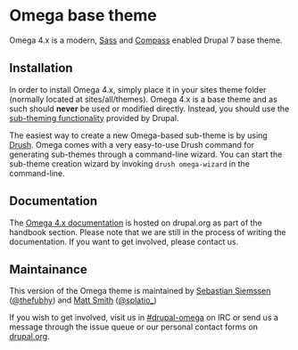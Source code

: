 # Omega base theme

Omega 4.x is a modern, [Sass](http://sass-lang.com/) and [Compass](http://compass-style.org/) enabled Drupal 7 base theme.

## Installation

In order to install Omega 4.x, simply place it in your sites theme folder (normally located at sites/all/themes). Omega 4.x is a base theme and as such should **never** be used or modified directly. Instead, you should use the [sub-theming functionality](https://drupal.org/node/225125) provided by Drupal.

The easiest way to create a new Omega-based sub-theme is by using [Drush](http://drupal.org/project/drush). Omega comes with a very easy-to-use Drush command for generating sub-themes through a command-line wizard. You can start the sub-theme creation wizard by invoking `drush omega-wizard` in the command-line.

## Documentation

The [Omega 4.x documentation](https://drupal.org/node/1768686) is hosted on drupal.org as part of the handbook section. Please note that we are still in the process of writing the documentation. If you want to get involved, please contact us.

## Maintainance

This version of the Omega theme is maintained by [Sebastian Siemssen](http://drupal.org/user/761344) ([@thefubhy](http://twitter.com/thefubhy)) and [Matt Smith](http://drupal.org/user/1012210) ([@splatio_](http://twitter.com/splatio_))

If you wish to get involved, visit us in [#drupal-omega](irc://chat.freenode.net:6667/drupal-omega) on IRC or send us a message through the issue queue or our personal contact forms on [drupal.org](http://drupal.org).
